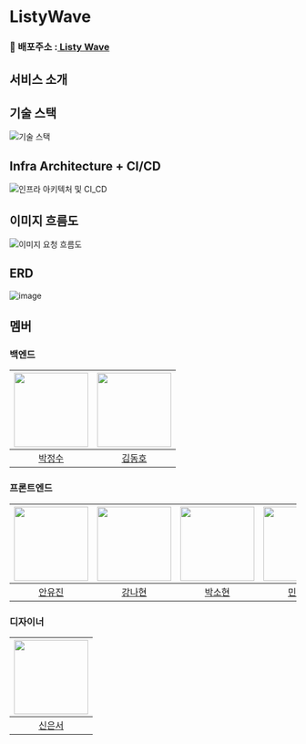 # ListyWave
<h3> 🌊 배포주소 :<a href="https://listywave.com/" > Listy Wave</a> <h3/>
 
## 서비스 소개

## 기술 스택

![기술 스택](https://github.com/8-Sprinters/ListyWave-back/assets/66300965/ede73d1d-e3f7-4a21-9add-590dca23436a)

## Infra Architecture + CI/CD

![인프라 아키텍처 및 CI_CD](https://github.com/8-Sprinters/ListyWave-back/assets/66300965/1e5450ac-401c-43c6-b3a9-9caa3e36e184)


## 이미지 흐름도

![이미지 요청 흐름도](https://github.com/8-Sprinters/ListyWave-back/assets/66300965/749ce6b8-55d0-45ff-b4ba-c4264bff8589)


## ERD

![image](https://github.com/8-Sprinters/ListyWave-back/assets/107859870/ea329fc2-ec0e-4ae6-b1a5-2903ac3f3bca)

## 멤버

### 백엔드

| <img src="https://avatars.githubusercontent.com/u/107859870?s=400&u=5a1dffc8cb837b44ec26ae7468499972953fc913&v=4" width="130" height="130"> | <img src ="https://avatars.githubusercontent.com/u/66300965?v=4" width="130" height="130"> |
| :---------------------------------------------------------------------------------------: | :----------------------------------------------------------------------------------------: |
|                         [박정수](https://github.com/pparkjs)                         |                          [김동호](https://github.com/kdkdhoho)                          |

### 프론트엔드

| <img src="https://avatars.githubusercontent.com/u/70089733?v=4" width="130" height="130"> | <img src="https://avatars.githubusercontent.com/u/142777396?v=4" width="130" height="130"> | <img src="https://avatars.githubusercontent.com/u/124856726?v=4" width="130" height="130"> | <img src="https://avatars.githubusercontent.com/u/144652458?v=4" width="130" height="130"> | <img src="https://avatars.githubusercontent.com/u/96380950?v=4" width="130" height="130"> |
| :---------------------------------------------------------------------------------------: | :---------------------------------------------------------------------------------------: | :---------------------------------------------------------------------------------------: | :---------------------------------------------------------------------------------------: | :---------------------------------------------------------------------------------------: |
|                             [안유진](https://github.com/Eugene-A-01)                               |                           [강나현](https://github.com/Nahyun-Kang)                             |                            [박소현](https://github.com/ParkSohyunee)                            |                             [민서영](https://github.com/seoyoung-min)                             |                         [강현지](https://github.com/kanglocal/)                          |

### 디자이너

| <img src="https://avatars.githubusercontent.com/u/122449772?v=4" width="130" height="130"> |
| :---------------------------------------------------------------------------------------: |
|                             [신은서](https://github.com/Ain1204)                              |
